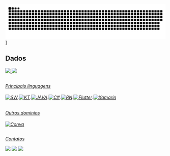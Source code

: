 ![Snake animation](https://github.com/matheusdinizsilva/matheusdinizsilva/blob/output/github-contribution-grid-snake.svg)]

<h2>Dados</h2>
  
<div>
  <a href="https://github.com/matheusdinizsilva">
  <img height="150em" src="https://github-readme-stats.vercel.app/api?username=matheusdinizsilva&show_icons=true&theme=dracula&include_all_commits=true&count_private=true"/>
  <img height="150em" src="https://github-readme-stats.vercel.app/api/top-langs/?username=matheusdinizsilva&layout=compact&langs_count=7&theme=dracula"/>
</div>
  
  ##
  
  <h6>Principais linguagens
<div style="display: inline_block"><br>
  <img align="center" alt="SW" height="30" width="40" src="https://cdn.jsdelivr.net/gh/devicons/devicon/icons/swift/swift-original.svg">
  <img align="center" alt="KT" height="30" width="40" src="https://cdn.jsdelivr.net/gh/devicons/devicon/icons/kotlin/kotlin-original.svg">
  <img align="center" alt="JAVA" height="30" width="40" src="https://cdn.jsdelivr.net/gh/devicons/devicon/icons/java/java-original.svg">
  <img align="center" alt="C#" height="30" width="40" src="https://cdn.jsdelivr.net/gh/devicons/devicon/icons/csharp/csharp-original.svg">
  <img align="center" alt="RN" height="30" width="40" src="https://cdn.jsdelivr.net/gh/devicons/devicon/icons/react/react-original.svg">
  <img align="center" alt="Flutter" height="30" width="40" src="https://cdn.jsdelivr.net/gh/devicons/devicon/icons/flutter/flutter-original.svg">
  <img align="center" alt="Xamarin" height="30" width="40" src="https://cdn.jsdelivr.net/gh/devicons/devicon/icons/xamarin/xamarin-original.svg">
</div>
    <h6>Outros dominios
<div style="display: inline_block"><br>
  <img align="center" alt="Conva" width="40" src="https://cdn.jsdelivr.net/gh/devicons/devicon/icons/canva/canva-original.svg">
 
  ##
  
 Contatos
  <div> 
  <a href="https://instagram.com/falacueca" target="_blank"><img width="30" src="https://cdn-icons-png.flaticon.com/512/3955/3955024.png" target="_blank"></a>
  <a href="https://twitter.com/matheuscueca" target="_blank"><img width="30" src="https://cdn-icons-png.flaticon.com/512/4494/4494477.png" target="_blank"></a>
  <a href="https://www.linkedin.com/public-profile/settings?lipi=urn%3Ali%3Apage%3Ad_flagship3_profile_self_edit_contact-info%3B%2BtJBqUvXRG6fvKGYi2aniA%3D%3D" target="_blank"><img width="30" src="https://cdn-icons-png.flaticon.com/512/4494/4494497.png" target="_blank"></a> 
